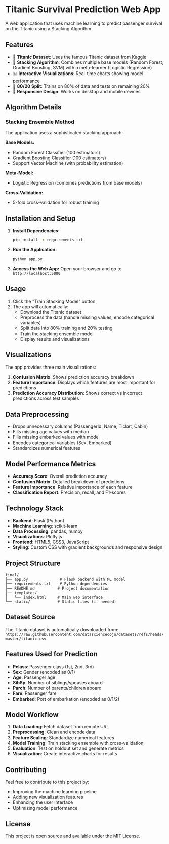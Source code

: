 # Titanic Survival Prediction Web App

A web application that uses machine learning to predict passenger survival on the Titanic using a Stacking Algorithm.

## Features

- 🚢 **Titanic Dataset**: Uses the famous Titanic dataset from Kaggle
- 🤖 **Stacking Algorithm**: Combines multiple base models (Random Forest, Gradient Boosting, SVM) with a meta-learner (Logistic Regression)
- 📊 **Interactive Visualizations**: Real-time charts showing model performance
- 🎯 **80/20 Split**: Trains on 80% of data and tests on remaining 20%
- 📱 **Responsive Design**: Works on desktop and mobile devices

## Algorithm Details

### Stacking Ensemble Method
The application uses a sophisticated stacking approach:

**Base Models:**
- Random Forest Classifier (100 estimators)
- Gradient Boosting Classifier (100 estimators)  
- Support Vector Machine (with probability estimation)

**Meta-Model:**
- Logistic Regression (combines predictions from base models)

**Cross-Validation:**
- 5-fold cross-validation for robust training

## Installation and Setup

1. **Install Dependencies:**
   ```bash
   pip install -r requirements.txt
   ```

2. **Run the Application:**
   ```bash
   python app.py
   ```

3. **Access the Web App:**
   Open your browser and go to `http://localhost:5000`

## Usage

1. Click the "Train Stacking Model" button
2. The app will automatically:
   - Download the Titanic dataset
   - Preprocess the data (handle missing values, encode categorical variables)
   - Split data into 80% training and 20% testing
   - Train the stacking ensemble model
   - Display results and visualizations

## Visualizations

The app provides three main visualizations:

1. **Confusion Matrix**: Shows prediction accuracy breakdown
2. **Feature Importance**: Displays which features are most important for predictions
3. **Prediction Accuracy Distribution**: Shows correct vs incorrect predictions across test samples

## Data Preprocessing

- Drops unnecessary columns (PassengerId, Name, Ticket, Cabin)
- Fills missing age values with median
- Fills missing embarked values with mode
- Encodes categorical variables (Sex, Embarked)
- Standardizes numerical features

## Model Performance Metrics

- **Accuracy Score**: Overall prediction accuracy
- **Confusion Matrix**: Detailed breakdown of predictions
- **Feature Importance**: Relative importance of each feature
- **Classification Report**: Precision, recall, and F1-scores

## Technology Stack

- **Backend**: Flask (Python)
- **Machine Learning**: scikit-learn
- **Data Processing**: pandas, numpy
- **Visualizations**: Plotly.js
- **Frontend**: HTML5, CSS3, JavaScript
- **Styling**: Custom CSS with gradient backgrounds and responsive design

## Project Structure

```
final/
├── app.py              # Flask backend with ML model
├── requirements.txt    # Python dependencies
├── README.md          # Project documentation
├── templates/
│   └── index.html     # Main web interface
└── static/            # Static files (if needed)
```

## Dataset Source

The Titanic dataset is automatically downloaded from:
`https://raw.githubusercontent.com/datasciencedojo/datasets/refs/heads/master/titanic.csv`

## Features Used for Prediction

- **Pclass**: Passenger class (1st, 2nd, 3rd)
- **Sex**: Gender (encoded as 0/1)
- **Age**: Passenger age
- **SibSp**: Number of siblings/spouses aboard
- **Parch**: Number of parents/children aboard
- **Fare**: Passenger fare
- **Embarked**: Port of embarkation (encoded as 0/1/2)

## Model Workflow

1. **Data Loading**: Fetch dataset from remote URL
2. **Preprocessing**: Clean and encode data
3. **Feature Scaling**: Standardize numerical features
4. **Model Training**: Train stacking ensemble with cross-validation
5. **Evaluation**: Test on holdout set and generate metrics
6. **Visualization**: Create interactive charts for results

## Contributing

Feel free to contribute to this project by:
- Improving the machine learning pipeline
- Adding new visualization features
- Enhancing the user interface
- Optimizing model performance

## License

This project is open source and available under the MIT License.